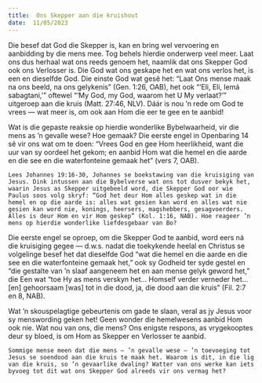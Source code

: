 ```yaml
---
title:  Ons Skepper aan die kruishout
date:  11/05/2023
---
```


Die besef dat God die Skepper is, kan en bring wel vervoering en aanbidding by die mens mee. Tog behels hierdie onderwerp veel meer. Laat ons dus herhaal wat ons reeds genoem het, naamlik dat ons Skepper God ook ons Verlosser is. Die God wat ons geskape het en wat ons verlos het, is een en dieselfde God. Die einste God wat gesê het: “Laat Ons mense maak na ons beeld, na ons gelykenis” (Gen. 1:26, OAB), het ook “‘Eli, Eli, lemá sabagtani,’” oftewel “‘My God, my God, waarom het U My verlaat?’” uitgeroep aan die kruis (Matt. 27:46, NLV). Dáár is nou ’n rede om God te vrees — wat meer is, om ook aan Hom die eer te gee en te aanbid!

Wat is die gepaste reaksie op hierdie wonderlike Bybelwaarheid, vir die mens as ’n gevalle wese? Hoe gemaak? Die eerste engel in Openbaring 14 sê vir ons wat om te doen: “Vrees God en gee Hom heerlikheid, want die uur van sy oordeel het gekom; en aanbid Hom wat die hemel en die aarde en die see en die waterfonteine gemaak het” (vers 7, OAB).

`Lees Johannes 19:16-30, Johannes se boekstawing van die kruisiging van Jesus. Dink intussen aan die Bybelverse wat ons tot dusver bekyk het, waarin Jesus as Skepper uitgebeeld word, die Skepper God oor wie Paulus soos volg skryf: “God het deur Hom alles geskep wat in die hemel en op die aarde is: alles wat gesien kan word en alles wat nie gesien kan word nie, konings, heersers, magshebbers, gesagvoerders. Alles is deur Hom en vir Hom geskep” (Kol. 1:16, NAB). Hoe reageer ’n mens op hierdie wonderlike liefdesgebaar van Bo?`

Die eerste engel se oproep, om die Skepper God te aanbid, word eers ná die kruisiging gegee — d.w.s. nadat die toekykende heelal en Christus se volgelinge besef het dat dieselfde God “wat die hemel en die aarde en die see en die waterfonteine gemaak het,” ook sy Godheid ter syde gestel en “die gestalte van ’n slaaf aangeneem het en aan mense gelyk geword het,” die Een wat “toe Hy as mens verskyn het… Homself verder verneder het… [en] gehoorsaam [was] tot in die dood, ja, die dood aan die kruis” (Fil. 2:7 en 8, NAB).

Wat ’n skouspelagtige gebeurtenis om gade te slaan, veral as jy Jesus voor sy menswording geken het! Geen wonder die hemelwesens aanbid Hom ook nie. Wat nou van ons, die mens? Ons enigste respons, as vrygekooptes deur sy bloed, is om Hom as Skepper en Verlosser te aanbid.

`Sommige mense meen dat die mens — ’n gevalle wese — ’n toevoeging tot Jesus se soendood aan die kruis te maak het. Waarom is dit, in die lig van die kruis, so ’n gevaarlike dwaling? Watter van ons werke kan iets byvoeg tot dit wat ons Skepper God alreeds vir ons vermag het?`